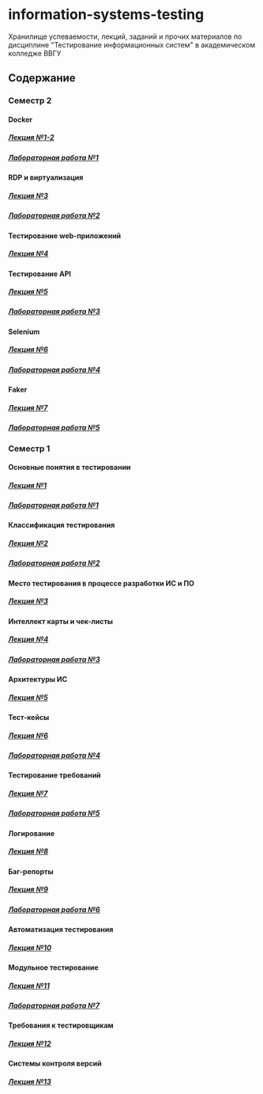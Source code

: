 # information-systems-testing
Хранилище успеваемости, лекций, заданий и прочих материалов по дисциплине "Тестирование информационных систем" в академическом колледже ВВГУ

## Содержание

### Семестр 2

#### Docker

##### [Лекция №1-2](sem2/lecs/lec1-2/lec1-2.md)
##### [Лабораторная работа №1](sem2/labs/lab1.md)

#### RDP и виртуализация

##### [Лекция №3](sem2/lecs/lec3/lec3.md)
##### [Лабораторная работа №2](sem2/labs/lab2.md)

#### Тестирование web-приложений

##### [Лекция №4](sem2/lecs/lec4/lec4.md)

#### Тестирование API

##### [Лекция №5](sem2/lecs/lec5.md)
##### [Лабораторная работа №3](sem2/labs/lab3.md)

#### Selenium

##### [Лекция №6](sem2/lecs/lec6.md)
##### [Лабораторная работа №4](sem2/labs/lab4.md)

#### Faker

##### [Лекция №7](sem2/lecs/lec9.md)
##### [Лабораторная работа №5](sem2/labs/lab5.md)

### Семестр 1

#### Основные понятия в тестировании

##### [Лекция №1](sem1/lecs/lec1.pdf)
##### [Лабораторная работа №1](sem1/labs/lab1/lab1.md)

#### Классификация тестирования

##### [Лекция №2](sem1/lecs/lec2.pdf)
##### [Лабораторная работа №2](sem1/labs/lab2.md)

#### Место тестирования в процессе разработки ИС и ПО

##### [Лекция №3](sem1/lecs/lec3.pdf)

#### Интеллект карты и чек-листы

##### [Лекция №4](sem1/lecs/lec4.pdf)
##### [Лабораторная работа №3](sem1/labs/lab3.md)

#### Архитектуры ИС

##### [Лекция №5](sem1/lecs/lec5.pdf)

#### Тест-кейсы

##### [Лекция №6](sem1/lecs/lec6.pdf)
##### [Лабораторная работа №4](sem1/labs/lab4.md)

#### Тестирование требований

##### [Лекция №7](sem1/lecs/lec7.pdf)
##### [Лабораторная работа №5](sem1/labs/lab5.md)

#### Логирование

##### [Лекция №8](sem1/lecs/lec8/lec8.ipynb)

#### Баг-репорты

##### [Лекция №9](sem1/lecs/lec9.pdf)
##### [Лабораторная работа №6](sem1/labs/lab6.md)

#### Автоматизация тестирования

##### [Лекция №10](sem1/lecs/lec10.pdf)

#### Модульное тестирование

##### [Лекция №11](sem1/lecs/lec11.pdf)
##### [Лабораторная работа №7](sem1/labs/lab7.md)

#### Требования к тестировщикам

##### [Лекция №12](sem1/lecs/lec12.md)

#### Системы контроля версий

##### [Лекция №13](sem1/lecs/lec13.pdf)

<!-- 
#### Удалённые рабочие столы. RDP

##### [Лекция №2](sem2/lecs/lec2.md)

#### Виртуальные машины

##### [Лекция №3](sem2/lecs/lec3/lec3.md)
##### [Лабораторная работа №2](sem2/labs/lab2.md)

#### Web-приложения. Интернет

##### [Лекция №4](sem2/lecs/lec4.md)

#### Тестирование API. Postman

##### [Лекция №5](sem2/lecs/lec5.md)
##### [Лабораторная работа №3](sem2/labs/lab3.md)

#### Selenium

##### [Лекция №6](sem2/lecs/lec6.md)
##### [Лабораторная работа №4](sem2/labs/lab4.md)

#### Тестирование мобильных приложений

##### [Лекция №7](sem2/lecs/lec7/lec7.md)

#### Инструменты для тестирования мобильных приложений

##### [Лекция №8](sem2/lecs/lec8/lec8.md)

#### Генерация тестовых данных

##### [Лекция №9](sem2/lecs/lec9.md)
##### [Лабораторная работа №5](sem2/labs/lab5.md)

#### Тестирование баз данных

##### [Лекция №10](sem2/lecs/lec10.md)

#### Рефакторинг кода

##### [Лекция №11](sem2/lecs/lec11.md)

#### Требования к тестировщику

##### [Лекция №12](sem2/lecs/lec12.md) -->
